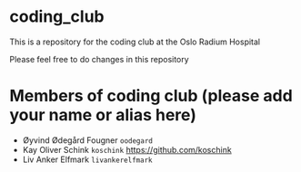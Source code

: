 # coding_club
This is a repository for the coding club at the Oslo Radium Hospital

Please feel free to do changes in this repository

# Members of coding club (please add your name or alias here) 
- Øyvind Ødegård Fougner `oodegard`
- Kay Oliver Schink `koschink` https://github.com/koschink
- Liv Anker Elfmark `livankerelfmark`
